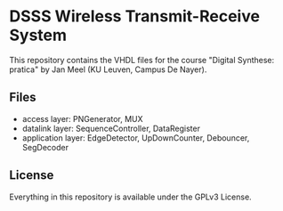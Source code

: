 # DSSS Wireless Transmit-Receive System
This repository contains the VHDL files for the course "Digital Synthese: pratica" by Jan Meel (KU Leuven, Campus De Nayer).

## Files
- access layer: PNGenerator, MUX
- datalink layer: SequenceController, DataRegister
- application layer: EdgeDetector, UpDownCounter, Debouncer, SegDecoder 

## License
Everything in this repository is available under the GPLv3 License.

